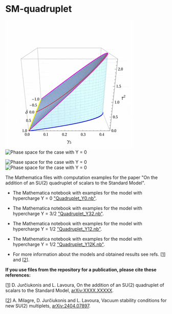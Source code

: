 # SM-quadruplet

![Phase space for the case with Y = 0](images/4plet-Y0-400.gif)       ![Phase space for the case with Y = 0](images/4plet-Y32-400.gif)

![Phase space for the case with Y = 0](images/4plet-Y12-400.gif)       ![Phase space for the case with Y = 0](images/4plet-Y12K-400.gif)


The Mathematica files with computation examples for the paper "On the addition of an SU(2) quadruplet of scalars to the Standard Model".

- The Mathematica notebook with examples for the model with hypercharge Y = 0 ["Quadruplet_Y0.nb"](https://github.com/jurciukonis/RGEs_for_multiplets/blob/main/Quadruplet_Y0.nb).

- The Mathematica notebook with examples for the model with hypercharge Y = 3/2 ["Quadruplet_Y32.nb"](https://github.com/jurciukonis/RGEs_for_multiplets/blob/main/Quadruplet_Y32.nb).

- The Mathematica notebook with examples for the model with hypercharge Y = 1/2 ["Quadruplet_Y12.nb"](https://github.com/jurciukonis/RGEs_for_multiplets/blob/main/Quadruplet_Y12.nb).

- The Mathematica notebook with examples for the model with hypercharge Y = 1/2 ["Quadruplet_Y12K.nb"](https://github.com/jurciukonis/RGEs_for_multiplets/blob/main/Quadruplet_Y12K.nb).

- For more information about the models and obtained results see refs. [[1](https://arxiv.org/abs/XXXX.XXXXX)] and [[2](https://arxiv.org/abs/2505.05272)].

**If you use files from the repository for a publication, please cite these references:**

[[1](https://arxiv.org/abs/XXXX.XXXXX)] D. Jurčiukonis and L. Lavoura, On the addition of an SU(2) quadruplet of scalars to the Standard Model, [arXiv:XXXX.XXXXX](https://arxiv.org/abs/XXXX.XXXXX).

[[2](https://arxiv.org/abs/2505.05272)] A. Milagre, D. Jurčiukonis and L. Lavoura, Vacuum stability conditions for new SU(2) multiplets, [arXiv:2404.07897](https://arxiv.org/abs/2505.05272).
